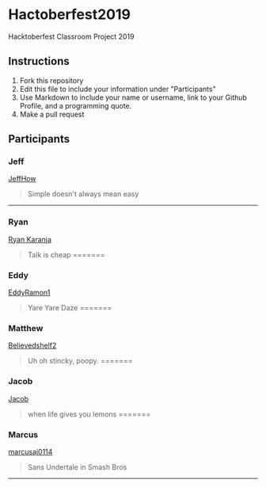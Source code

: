 # Hactoberfest2019
Hacktoberfest Classroom Project 2019

## Instructions
1. Fork this repository
2. Edit this file to include your information under "Participants"
3. Use Markdown to include your name or username, link to your Github Profile, and a programming quote.
4. Make a pull request

## Participants

### Jeff 
[JeffHow](https://github.com/jeffhow/)
> Simple doesn't always mean easy
---

### Ryan
[Ryan Karanja](https://github.com/Ryan-Karanja)
> Talk is cheap
=======

### Eddy
[EddyRamon1](https://github.com/EddyRamon1/)
> Yare Yare Daze
=======

### Matthew
[Believedshelf2](https://github.com/believedshelf2/)
> Uh oh stincky, poopy.
=======

### Jacob
[Jacob](https://github.com/jake112311/)
> when life gives you lemons
=======

### Marcus
[marcusaj0114](https://github.com/marcusaj0114/)
> Sans Undertale in Smash Bros
---
